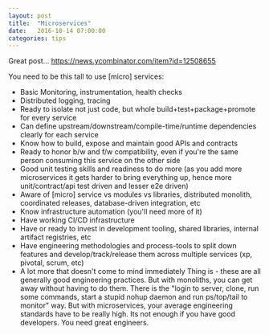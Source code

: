 ```yaml
---
layout: post
title:  "Microservices"
date:   2016-10-14 07:00:00
categories: tips
---
```


Great post...
https://news.ycombinator.com/item?id=12508655


  You need to be this tall to use [micro] services:
  * Basic Monitoring, instrumentation, health checks
  * Distributed logging, tracing
  * Ready to isolate not just code, but whole build+test+package+promote for every service
  * Can define upstream/downstream/compile-time/runtime dependencies clearly for each service
  * Know how to build, expose and maintain good APIs and contracts
  * Ready to honor b/w and f/w compatibility, even if you're the same person consuming this service on the other side
  * Good unit testing skills and readiness to do more (as you add more microservices it gets harder to bring everything up, hence more unit/contract/api test driven and lesser e2e driven)
  * Aware of [micro] service vs modules vs libraries, distributed monolith, coordinated releases, database-driven integration, etc
  * Know infrastructure automation (you'll need more of it)
  * Have working CI/CD infrastructure
  * Have or ready to invest in development tooling, shared libraries, internal artifact registries, etc
  * Have engineering methodologies and process-tools to split down features and develop/track/release them across multiple services (xp, pivotal, scrum, etc)
  * A lot more that doesn't come to mind immediately
  Thing is - these are all generally good engineering practices.
  But with monoliths, you can get away without having to do them. There is the "login to server, clone, run some commands, start a stupid nohup daemon and run ps/top/tail to monitor" way. But with microservices, your average engineering standards have to be really high. Its not enough if you have good developers. You need great engineers.
